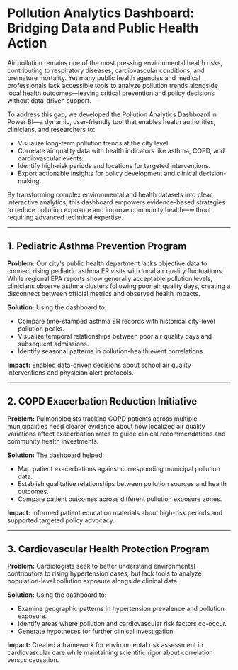 # Pollution Analytics Dashboard: Bridging Data and Public Health Action

Air pollution remains one of the most pressing environmental health risks, contributing to respiratory diseases, cardiovascular conditions, and premature mortality. Yet many public health agencies and medical professionals lack accessible tools to analyze pollution trends alongside local health outcomes—leaving critical prevention and policy decisions without data-driven support. 

To address this gap, we developed the Pollution Analytics Dashboard in Power BI—a dynamic, user-friendly tool that enables health authorities, clinicians, and researchers to:

- Visualize long-term pollution trends at the city level.
- Correlate air quality data with health indicators like asthma, COPD, and cardiovascular events.
- Identify high-risk periods and locations for targeted interventions.
- Export actionable insights for policy development and clinical decision-making.

By transforming complex environmental and health datasets into clear, interactive analytics, this dashboard empowers evidence-based strategies to reduce pollution exposure and improve community health—without requiring advanced technical expertise.

---

## 1. Pediatric Asthma Prevention Program

**Problem:** Our city's public health department lacks objective data to connect rising pediatric asthma ER visits with local air quality fluctuations. While regional EPA reports show generally acceptable pollution levels, clinicians observe asthma clusters following poor air quality days, creating a disconnect between official metrics and observed health impacts.  

**Solution:** Using the dashboard to:  
- Compare time-stamped asthma ER records with historical city-level pollution peaks.  
- Visualize temporal relationships between poor air quality days and subsequent admissions.  
- Identify seasonal patterns in pollution-health event correlations.  

**Impact:** Enabled data-driven decisions about school air quality interventions and physician alert protocols.

---

## 2. COPD Exacerbation Reduction Initiative

**Problem:** Pulmonologists tracking COPD patients across multiple municipalities need clearer evidence about how localized air quality variations affect exacerbation rates to guide clinical recommendations and community health investments.  

**Solution:** The dashboard helped:  
- Map patient exacerbations against corresponding municipal pollution data.  
- Establish qualitative relationships between pollution sources and health outcomes.  
- Compare patient outcomes across different pollution exposure zones.  

**Impact:** Informed patient education materials about high-risk periods and supported targeted policy advocacy.

---

## 3. Cardiovascular Health Protection Program

**Problem:** Cardiologists seek to better understand environmental contributors to rising hypertension cases, but lack tools to analyze population-level pollution exposure alongside clinical data.  

**Solution:** Using the dashboard to:  
- Examine geographic patterns in hypertension prevalence and pollution exposure.  
- Identify areas where pollution and cardiovascular risk factors co-occur.  
- Generate hypotheses for further clinical investigation.  

**Impact:** Created a framework for environmental risk assessment in cardiovascular care while maintaining scientific rigor about correlation versus causation.
